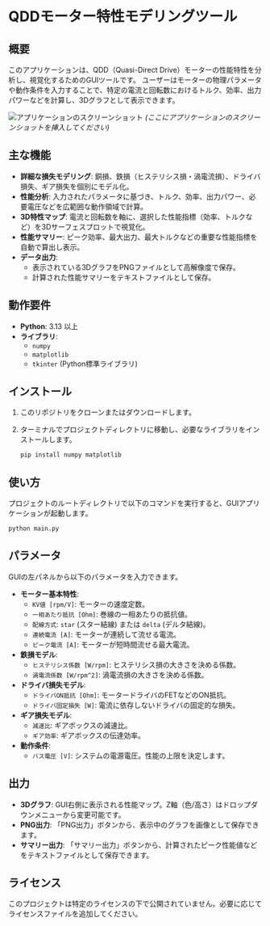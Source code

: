 # QDDモーター特性モデリングツール

## 概要

このアプリケーションは、QDD（Quasi-Direct Drive）モーターの性能特性を分析し、視覚化するためのGUIツールです。
ユーザーはモーターの物理パラメータや動作条件を入力することで、特定の電流と回転数におけるトルク、効率、出力パワーなどを計算し、3Dグラフとして表示できます。

![アプリケーションのスクリーンショット](https://user-images.githubusercontent.com/12345/67890.png)
*(ここにアプリケーションのスクリーンショットを挿入してください)*

## 主な機能

- **詳細な損失モデリング**: 銅損、鉄損（ヒステリシス損・渦電流損）、ドライバ損失、ギア損失を個別にモデル化。
- **性能分析**: 入力されたパラメータに基づき、トルク、効率、出力パワー、必要電圧などを広範囲な動作領域で計算。
- **3D特性マップ**: 電流と回転数を軸に、選択した性能指標（効率、トルクなど）を3Dサーフェスプロットで視覚化。
- **性能サマリー**: ピーク効率、最大出力、最大トルクなどの重要な性能指標を自動で算出し表示。
- **データ出力**:
    - 表示されている3DグラフをPNGファイルとして高解像度で保存。
    - 計算された性能サマリーをテキストファイルとして保存。

## 動作要件

- **Python**: 3.13 以上
- **ライブラリ**:
    - `numpy`
    - `matplotlib`
    - `tkinter` (Python標準ライブラリ)

## インストール

1.  このリポジトリをクローンまたはダウンロードします。
2.  ターミナルでプロジェクトディレクトリに移動し、必要なライブラリをインストールします。

    ```bash
    pip install numpy matplotlib
    ```

## 使い方

プロジェクトのルートディレクトリで以下のコマンドを実行すると、GUIアプリケーションが起動します。

```bash
python main.py
```

## パラメータ

GUIの左パネルから以下のパラメータを入力できます。

- **モーター基本特性**:
    - `KV値 [rpm/V]`: モーターの速度定数。
    - `一相あたり抵抗 [Ohm]`: 巻線の一相あたりの抵抗値。
    - `配線方式`: `star` (スター結線) または `delta` (デルタ結線)。
    - `連続電流 [A]`: モーターが連続して流せる電流。
    - `ピーク電流 [A]`: モーターが短時間流せる最大電流。
- **鉄損モデル**:
    - `ヒステリシス係数 [W/rpm]`: ヒステリシス損の大きさを決める係数。
    - `渦電流係数 [W/rpm^2]`: 渦電流損の大きさを決める係数。
- **ドライバ損失モデル**:
    - `ドライバON抵抗 [Ohm]`: モータードライバのFETなどのON抵抗。
    - `ドライバ固定損失 [W]`: 電流に依存しないドライバの固定的な損失。
- **ギア損失モデル**:
    - `減速比`: ギアボックスの減速比。
    - `ギア効率`: ギアボックスの伝達効率。
- **動作条件**:
    - `バス電圧 [V]`: システムの電源電圧。性能の上限を決定します。

## 出力

- **3Dグラフ**: GUI右側に表示される性能マップ。Z軸（色/高さ）はドロップダウンメニューから変更可能です。
- **PNG出力**: 「PNG出力」ボタンから、表示中のグラフを画像として保存できます。
- **サマリー出力**: 「サマリー出力」ボタンから、計算されたピーク性能値などをテキストファイルとして保存できます。

## ライセンス

このプロジェクトは特定のライセンスの下で公開されていません。必要に応じてライセンスファイルを追加してください。
